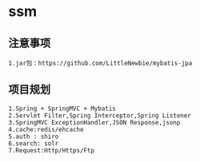 # ssm
## 注意事项
    1.jar包：https://github.com/LittleNewbie/mybatis-jpa

## 项目规划
    1.Spring + SpringMVC + Mybatis
	2.Servlet Filter,Spring Interceptor,Spring Listener
	3.SpringMVC ExceptionHandler,JSON Response,jsonp
	4.cache:redis/ehcache
	5.auth : shiro
	6.search: solr
	7.Request:Http/Https/Ftp
